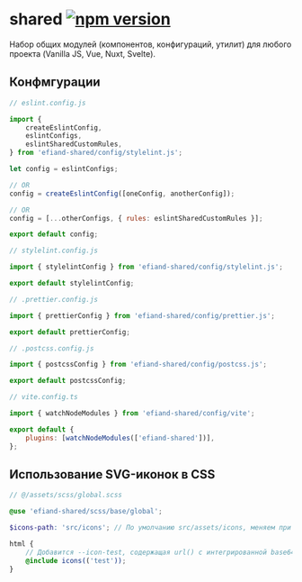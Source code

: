 # shared [![npm version](https://img.shields.io/npm/v/efiand-shared.svg)](https://www.npmjs.com/package/efiand-shared)

Набор общих модулей (компонентов, конфигураций, утилит) для любого проекта (Vanilla JS, Vue, Nuxt, Svelte).

## Конфмгурации

```js
// eslint.config.js

import {
	createEslintConfig,
	eslintConfigs,
	eslintSharedCustomRules,
} from 'efiand-shared/config/stylelint.js';

let config = eslintConfigs;

// OR
config = createEslintConfig([oneConfig, anotherConfig]);

// OR
config = [...otherConfigs, { rules: eslintSharedCustomRules }];

export default config;
```

```js
// stylelint.config.js

import { stylelintConfig } from 'efiand-shared/config/stylelint.js';

export default stylelintConfig;
```

```js
// .prettier.config.js

import { prettierConfig } from 'efiand-shared/config/prettier.js';

export default prettierConfig;
```

```js
// .postcss.config.js

import { postcssConfig } from 'efiand-shared/config/postcss.js';

export default postcssConfig;
```

```js
// vite.config.ts

import { watchNodeModules } from 'efiand-shared/config/vite';

export default {
	plugins: [watchNodeModules(['efiand-shared'])],
};
```

## Использование SVG-иконок в CSS

```scss
// @/assets/scss/global.scss

@use 'efiand-shared/scss/base/global';

$icons-path: 'src/icons'; // По умолчанию src/assets/icons, меняем при необходимости

html {
	// Добавится --icon-test, содержащая url() с интегрированной base64-иконкой
	@include icons(('test'));
}
```
